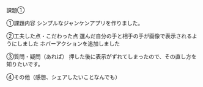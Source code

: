 課題①

①課題内容
シンプルなジャンケンアプリを作りました。

②工夫した点・こだわった点
選んだ自分の手と相手の手が画像で表示されるようにしました
ホバーアクションを追加しました

③質問・疑問（あれば）
押した後に表示がずれてしまったので、その直し方を知りたいです。

④その他（感想、シェアしたいことなんでも）
